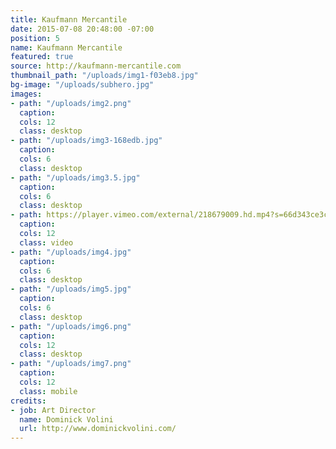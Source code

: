 ```yaml
---
title: Kaufmann Mercantile
date: 2015-07-08 20:48:00 -07:00
position: 5
name: Kaufmann Mercantile
featured: true
source: http://kaufmann-mercantile.com
thumbnail_path: "/uploads/img1-f03eb8.jpg"
bg-image: "/uploads/subhero.jpg"
images:
- path: "/uploads/img2.png"
  caption: 
  cols: 12
  class: desktop
- path: "/uploads/img3-168edb.jpg"
  caption: 
  cols: 6
  class: desktop
- path: "/uploads/img3.5.jpg"
  caption: 
  cols: 6
  class: desktop
- path: https://player.vimeo.com/external/218679009.hd.mp4?s=66d343ce3c16227fc398c31e84069ad6dd708b9f&profile_id=169
  caption: 
  cols: 12
  class: video
- path: "/uploads/img4.jpg"
  caption: 
  cols: 6
  class: desktop
- path: "/uploads/img5.jpg"
  caption: 
  cols: 6
  class: desktop
- path: "/uploads/img6.png"
  caption: 
  cols: 12
  class: desktop
- path: "/uploads/img7.png"
  caption: 
  cols: 12
  class: mobile
credits:
- job: Art Director
  name: Dominick Volini
  url: http://www.dominickvolini.com/
---
```


